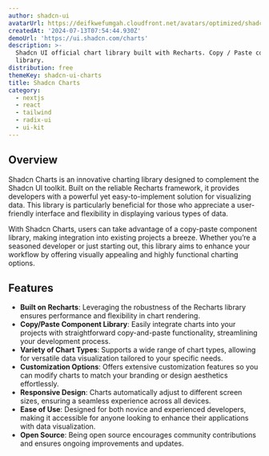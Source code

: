 ```yaml
---
author: shadcn-ui
avatarUrl: https://deifkwefumgah.cloudfront.net/avatars/optimized/shadcn-ui-charts-avatar-128.webp
createdAt: '2024-07-13T07:54:44.930Z'
demoUrl: 'https://ui.shadcn.com/charts'
description: >-
  Shadcn UI official chart library built with Recharts. Copy / Paste component
  library.
distribution: free
themeKey: shadcn-ui-charts
title: Shadcn Charts
category:
  - nextjs
  - react
  - tailwind
  - radix-ui
  - ui-kit
---
```

## Overview
Shadcn Charts is an innovative charting library designed to complement the Shadcn UI toolkit. Built on the reliable Recharts framework, it provides developers with a powerful yet easy-to-implement solution for visualizing data. This library is particularly beneficial for those who appreciate a user-friendly interface and flexibility in displaying various types of data.

With Shadcn Charts, users can take advantage of a copy-paste component library, making integration into existing projects a breeze. Whether you’re a seasoned developer or just starting out, this library aims to enhance your workflow by offering visually appealing and highly functional charting options. 

## Features
- **Built on Recharts**: Leveraging the robustness of the Recharts library ensures performance and flexibility in chart rendering.
- **Copy/Paste Component Library**: Easily integrate charts into your projects with straightforward copy-and-paste functionality, streamlining your development process.
- **Variety of Chart Types**: Supports a wide range of chart types, allowing for versatile data visualization tailored to your specific needs.
- **Customization Options**: Offers extensive customization features so you can modify charts to match your branding or design aesthetics effortlessly.
- **Responsive Design**: Charts automatically adjust to different screen sizes, ensuring a seamless experience across all devices.
- **Ease of Use**: Designed for both novice and experienced developers, making it accessible for anyone looking to enhance their applications with data visualization.
- **Open Source**: Being open source encourages community contributions and ensures ongoing improvements and updates.
